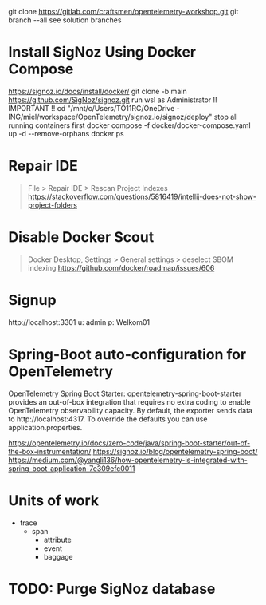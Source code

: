 git clone https://gitlab.com/craftsmen/opentelemetry-workshop.git
git branch --all
see solution branches


# Install SigNoz Using Docker Compose
https://signoz.io/docs/install/docker/
git clone -b main https://github.com/SigNoz/signoz.git
run wsl as Administrator !! IMPORTANT !!
cd "/mnt/c/Users/TO11RC/OneDrive - ING/miel/workspace/OpenTelemetry/signoz.io/signoz/deploy"
stop all running containers first
docker compose -f docker/docker-compose.yaml up -d --remove-orphans
docker ps


# Repair IDE
> File > Repair IDE > Rescan Project Indexes
https://stackoverflow.com/questions/5816419/intellij-does-not-show-project-folders


# Disable Docker Scout
> Docker Desktop, Settings > General settings > deselect SBOM indexing
https://github.com/docker/roadmap/issues/606


# Signup
http://localhost:3301
u: admin
p: Welkom01


# Spring-Boot auto-configuration for OpenTelemetry
OpenTelemetry Spring Boot Starter: opentelemetry-spring-boot-starter provides an out-of-box integration that requires no extra coding to enable OpenTelemetry observability capacity.
By default, the exporter sends data to http://localhost:4317.
To override the defaults you can use application.properties.

https://opentelemetry.io/docs/zero-code/java/spring-boot-starter/out-of-the-box-instrumentation/
https://signoz.io/blog/opentelemetry-spring-boot/
https://medium.com/@yangli136/how-opentelemetry-is-integrated-with-spring-boot-application-7e309efc0011


# Units of work
- trace 
  - span
    - attribute
    - event
    - baggage


# TODO: Purge SigNoz database
